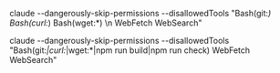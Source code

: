claude --dangerously-skip-permissions --disallowedTools "Bash(git:_) Bash(curl:_) Bash(wget:\*) \n WebFetch WebSearch"

claude --dangerously-skip-permissions --disallowedTools "Bash(git:_|curl:_|wget:\*|npm run build|npm run check) WebFetch WebSearch"
